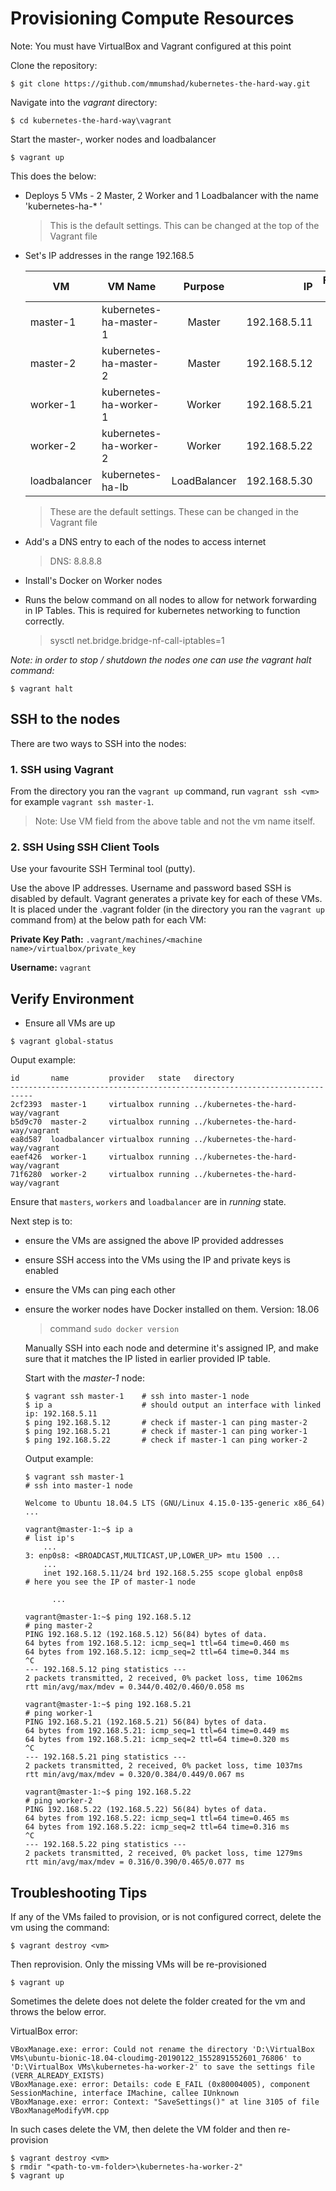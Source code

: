 # Provisioning Compute Resources

Note: You must have VirtualBox and Vagrant configured at this point

Clone the repository:

```shell
$ git clone https://github.com/mmumshad/kubernetes-the-hard-way.git
```

Navigate into the _vagrant_ directory:

```shell
$ cd kubernetes-the-hard-way\vagrant
```

Start the master-, worker nodes and loadbalancer

```shell
$ vagrant up
```

This does the below:

- Deploys 5 VMs - 2 Master, 2 Worker and 1 Loadbalancer with the name 'kubernetes-ha-* '
    > This is the default settings. This can be changed at the top of the Vagrant file

- Set's IP addresses in the range 192.168.5

    | VM            |  VM Name               | Purpose       | IP           | Forwarded Port   |
    | ------------  | ---------------------- |:-------------:| ------------:| ----------------:|
    | master-1      | kubernetes-ha-master-1 | Master        | 192.168.5.11 |     2711         |
    | master-2      | kubernetes-ha-master-2 | Master        | 192.168.5.12 |     2712         |
    | worker-1      | kubernetes-ha-worker-1 | Worker        | 192.168.5.21 |     2721         |
    | worker-2      | kubernetes-ha-worker-2 | Worker        | 192.168.5.22 |     2722         |
    | loadbalancer  | kubernetes-ha-lb       | LoadBalancer  | 192.168.5.30 |     2730         |

    > These are the default settings. These can be changed in the Vagrant file

- Add's a DNS entry to each of the nodes to access internet
    > DNS: 8.8.8.8

- Install's Docker on Worker nodes

- Runs the below command on all nodes to allow for network forwarding in IP Tables.
  This is required for kubernetes networking to function correctly.
    > sysctl net.bridge.bridge-nf-call-iptables=1


_Note: in order to stop / shutdown the nodes one can use the vagrant halt command:_

```
$ vagrant halt
```

## SSH to the nodes

There are two ways to SSH into the nodes:

### 1. SSH using Vagrant

  From the directory you ran the `vagrant up` command, run `vagrant ssh <vm>` for example `vagrant ssh master-1`.
  > Note: Use VM field from the above table and not the vm name itself.

### 2. SSH Using SSH Client Tools

Use your favourite SSH Terminal tool (putty).

Use the above IP addresses. Username and password based SSH is disabled by default.
Vagrant generates a private key for each of these VMs. It is placed under the .vagrant folder (in the directory you ran the `vagrant up` command from) at the below path for each VM:

**Private Key Path:** `.vagrant/machines/<machine name>/virtualbox/private_key`

**Username:** `vagrant`


## Verify Environment

- Ensure all VMs are up

```shell
$ vagrant global-status
```

Ouput example:

```
id       name         provider   state   directory                                                                    
---------------------------------------------------------------------------
2cf2393  master-1     virtualbox running ../kubernetes-the-hard-way/vagrant
b5d9c70  master-2     virtualbox running ../kubernetes-the-hard-way/vagrant
ea8d587  loadbalancer virtualbox running ../kubernetes-the-hard-way/vagrant
eaef426  worker-1     virtualbox running ../kubernetes-the-hard-way/vagrant
71f6280  worker-2     virtualbox running ../kubernetes-the-hard-way/vagrant
```

Ensure that `masters`, `workers` and `loadbalancer` are in _running_ state.

Next step is to:

- ensure the VMs are assigned the above IP provided addresses
- ensure SSH access into the VMs using the IP and private keys is enabled
- ensure the VMs can ping each other
- ensure the worker nodes have Docker installed on them. Version: 18.06
  > command `sudo docker version`

  Manually SSH into each node and determine it's assigned IP, and make sure that it matches the IP listed in earlier provided IP table.

  Start with the _master-1_ node:

  ```shell
  $ vagrant ssh master-1    # ssh into master-1 node
  $ ip a                    # should output an interface with linked ip: 192.168.5.11
  $ ping 192.168.5.12       # check if master-1 can ping master-2
  $ ping 192.168.5.21       # check if master-1 can ping worker-1
  $ ping 192.168.5.22       # check if master-1 can ping worker-2
  ```

  Output example:

  ```shell
  $ vagrant ssh master-1                                                # ssh into master-1 node

  Welcome to Ubuntu 18.04.5 LTS (GNU/Linux 4.15.0-135-generic x86_64)
  ...

  vagrant@master-1:~$ ip a                                              # list ip's
      ...
  3: enp0s8: <BROADCAST,MULTICAST,UP,LOWER_UP> mtu 1500 ...
      ...
      inet 192.168.5.11/24 brd 192.168.5.255 scope global enp0s8        # here you see the IP of master-1 node

        ...

  vagrant@master-1:~$ ping 192.168.5.12                                 # ping master-2     
  PING 192.168.5.12 (192.168.5.12) 56(84) bytes of data.
  64 bytes from 192.168.5.12: icmp_seq=1 ttl=64 time=0.460 ms
  64 bytes from 192.168.5.12: icmp_seq=2 ttl=64 time=0.344 ms
  ^C
  --- 192.168.5.12 ping statistics ---
  2 packets transmitted, 2 received, 0% packet loss, time 1062ms
  rtt min/avg/max/mdev = 0.344/0.402/0.460/0.058 ms

  vagrant@master-1:~$ ping 192.168.5.21                                 # ping worker-1
  PING 192.168.5.21 (192.168.5.21) 56(84) bytes of data.
  64 bytes from 192.168.5.21: icmp_seq=1 ttl=64 time=0.449 ms
  64 bytes from 192.168.5.21: icmp_seq=2 ttl=64 time=0.320 ms
  ^C
  --- 192.168.5.21 ping statistics ---
  2 packets transmitted, 2 received, 0% packet loss, time 1037ms
  rtt min/avg/max/mdev = 0.320/0.384/0.449/0.067 ms

  vagrant@master-1:~$ ping 192.168.5.22                                 # ping worker-2
  PING 192.168.5.22 (192.168.5.22) 56(84) bytes of data.
  64 bytes from 192.168.5.22: icmp_seq=1 ttl=64 time=0.465 ms
  64 bytes from 192.168.5.22: icmp_seq=2 ttl=64 time=0.316 ms
  ^C
  --- 192.168.5.22 ping statistics ---
  2 packets transmitted, 2 received, 0% packet loss, time 1279ms
  rtt min/avg/max/mdev = 0.316/0.390/0.465/0.077 ms
  ```

## Troubleshooting Tips

If any of the VMs failed to provision, or is not configured correct, delete the vm using the command:

```shell
$ vagrant destroy <vm>
```

Then reprovision. Only the missing VMs will be re-provisioned

```shell
$ vagrant up
```

Sometimes the delete does not delete the folder created for the vm and throws the below error.

VirtualBox error:

```shell
VBoxManage.exe: error: Could not rename the directory 'D:\VirtualBox VMs\ubuntu-bionic-18.04-cloudimg-20190122_1552891552601_76806' to 'D:\VirtualBox VMs\kubernetes-ha-worker-2' to save the settings file (VERR_ALREADY_EXISTS)
VBoxManage.exe: error: Details: code E_FAIL (0x80004005), component SessionMachine, interface IMachine, callee IUnknown
VBoxManage.exe: error: Context: "SaveSettings()" at line 3105 of file VBoxManageModifyVM.cpp
```

In such cases delete the VM, then delete the VM folder and then re-provision

```shell
$ vagrant destroy <vm>
$ rmdir "<path-to-vm-folder>\kubernetes-ha-worker-2"
$ vagrant up
```
